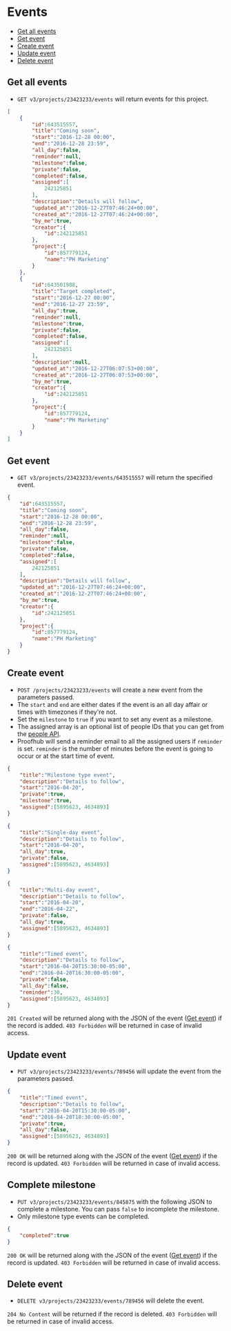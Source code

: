 Events
====================

* [Get all events](#get-all-events)
* [Get event](#get-event)
* [Create event](#create-event)
* [Update event](#update-event)
* [Delete event](#delete-event)

Get all events
----------------

* `GET v3/projects/23423233/events` will return events for this project.


```json
[
    {
        "id":643515557,
        "title":"Coming soon",
        "start":"2016-12-28 00:00",
        "end":"2016-12-28 23:59",
        "all_day":false,
        "reminder":null,
        "milestone":false,
        "private":false,
        "completed":false,
        "assigned":[
            242125851
        ],
        "description":"Details will follow",
        "updated_at":"2016-12-27T07:46:24+00:00",
        "created_at":"2016-12-27T07:46:24+00:00",
        "by_me":true,
        "creator":{
            "id":242125851
        },
        "project":{
            "id":857779124,
            "name":"PH Marketing"
        }
    },
    {
        "id":643501988,
        "title":"Target completed",
        "start":"2016-12-27 00:00",
        "end":"2016-12-27 23:59",
        "all_day":true,
        "reminder":null,
        "milestone":true,
        "private":false,
        "completed":false,
        "assigned":[
            242125851
        ],
        "description":null,
        "updated_at":"2016-12-27T06:07:53+00:00",
        "created_at":"2016-12-27T06:07:53+00:00",
        "by_me":true,
        "creator":{
            "id":242125851
        },
        "project":{
            "id":857779124,
            "name":"PH Marketing"
        }
    }
]
```

Get event
----------------

* `GET v3/projects/23423233/events/643515557` will return the specified event.

```json
{
    "id":643515557,
    "title":"Coming soon",
    "start":"2016-12-28 00:00",
    "end":"2016-12-28 23:59",
    "all_day":false,
    "reminder":null,
    "milestone":false,
    "private":false,
    "completed":false,
    "assigned":[
        242125851
    ],
    "description":"Details will follow",
    "updated_at":"2016-12-27T07:46:24+00:00",
    "created_at":"2016-12-27T07:46:24+00:00",
    "by_me":true,
    "creator":{
        "id":242125851
    },
    "project":{
        "id":857779124,
        "name":"PH Marketing"
    }
}
```

Create event
----------------

* `POST /projects/23423233/events` will create a new event from the parameters passed. 
* The `start` and `end` are either dates if the event is an all day affair or times with timezones if they're not.
* Set the `milestone` to `true` if you want to set any event as a milestone.
* The assigned array is an optional list of people IDs that you can get from the [people API](https://github.com/ProofHub/api_v3/blob/master/sections/people.md). 
* Proofhub will send a reminder email to all the assigned users if `reminder` is set. `reminder` is the number of minutes before the event is going to occur or at the start time of event.

```json
{
    "title":"Milestone type event",
    "description":"Details to follow",
    "start":"2016-04-20",
    "private":true,
    "milestone":true,
    "assigned":[5895623, 4634893]
}
```

```json
{
    "title":"Single-day event",
    "description":"Details to follow",
    "start":"2016-04-20",
    "all_day":true,
    "private":false,  
    "assigned":[5895623, 4634893]
}
```

```json
{
    "title":"Multi-day event",
    "description":"Details to follow",
    "start":"2016-04-20",
    "end":"2016-04-22",
    "private":false,
    "all_day":true,
    "assigned":[5895623, 4634893]
}
```

```json
{
    "title":"Timed event",
    "description":"Details to follow",
    "start":"2016-04-20T15:30:00-05:00",
    "end":"2016-04-20T16:30:00-05:00",
    "private":false,
    "all_day":false,
    "reminder":30,
    "assigned":[5895623, 4634893]
}
```

`201 Created` will be returned along with the JSON of the event ([Get event](#get-event)) if the record is added. `403 Forbidden` will be returned in case of invalid access.

Update event
----------------

* `PUT v3/projects/23423233/events/789456` will update the event from the parameters passed.

```json
{
    "title":"Timed event",
    "description":"Details to follow",
    "start":"2016-04-20T15:30:00-05:00",
    "end":"2016-04-20T18:30:00-05:00",
    "private":true,
    "all_day":false,
    "assigned":[5895623, 4634893]
}
```

`200 OK` will be returned along with the JSON of the event ([Get event](#get-event)) if the record is updated. `403 Forbidden` will be returned in case of invalid access.

Complete milestone
----------------

* `PUT v3/projects/23423233/events/845875` with the following JSON to complete a milestone. You can pass `false` to incomplete the milestone.
* Only milestone type events can be completed.

```json
{
    "completed":true
}
```

`200 OK` will be returned along with the JSON of the event ([Get event](#get-event)) if the record is updated. `403 Forbidden` will be returned in case of invalid access.

Delete event
----------------

* `DELETE v3/projects/23423233/events/789456` will delete the event.

`204 No Content` will be returned if the record is deleted. `403 Forbidden` will be returned in case of invalid access.
